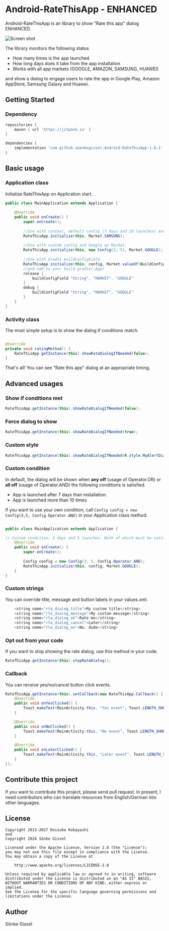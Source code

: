 Android-RateThisApp - ENHANCED
===================

Android-RateThisApp is an library to show "Rate this app" dialog ENHANCED.

![Screen shot](https://raw.github.com/kobakei/Android-RateThisApp/master/screenshot_resized.png)

The library monitors the following status

* How many times is the app launched
* How long days does it take from the app installation
* Works with all app markets (GOOGLE, AMAZON, SAMSUNG, HUAWEI)

and show a dialog to engage users to rate the app in Google Play, Amazon AppStore, Samsung Galaxy and Huawei.

## Getting Started

### Dependency

```groovy
repositories {
    maven { url 'https://jitpack.io' }
}
```

```groovy
dependencies {
    implementation 'com.github.soenkegissel:Android-RateThisApp:1.8.1'
}
```

## Basic usage

### Application class

Initialize RateThisApp on Application start. 
```java
public class MainApplication extends Application {
    
    @Override
    public void onCreate() {
        super.onCreate();
        
        //Use with context, default config (7 days and 10 launches) and a Market (Google, Amazon, Samsung, Huawei).
        RateThisApp.initialize(this, Market.SAMSUNG);
        
        //Use with custom config and Google as Market.
        RateThisApp.initialize(this, new Config(3, 5), Market.GOOGLE);
        
        //Use with Gradle buildConfigField
        RateThisApp.initialize(this, config, Market.valueOf(BuildConfig.MARKET));
        //and add to your build.gradle(:App)
        release {
            buildConfigField "String", "MARKET", "GOOGLE"
        }
        debug {
            buildConfigField "String", "MARKET", "GOOGLE"
        }
    }
}
```

### Activity class

The most simple setup is to show the dialog if conditions match.

```java

@Override
private void ratingMethod() {
    RateThisApp.getInstance(this).showRateDialogIfNeeded(false);
}
```

That's all! You can see "Rate this app" dialog at an appropriate timing.

## Advanced usages

### Show if conditions met
```java
RateThisApp.getInstance(this).showRateDialogIfNeeded(false);
```

### Force dialog to show
```java
RateThisApp.getInstance(this).showRateDialogIfNeeded(true);
```

### Custom style
```java
RateThisApp.getInstance(this).showRateDialogIfNeeded(R.style.MyAlertDialogStyle2, false);
```

### Custom condition

In default, the dialog will be shown when **any off** (usage of Operator.OR) or **all off** (usage of Operator.AND) the following conditions is satisfied.

* App is launched after 7 days than installation.
* App is launched more than 10 times

If you want to use your own condition, call `Config config = new Config(3,5, Config.Operator.AND)` 
in your Application class method.

```java

public class MainApplication extends Application {

// Custom condition: 3 days and 5 launches. Both of which must be satisfied.
    @Override
    public void onCreate() {
        super.onCreate();
        
        Config config = new Config(3, 5, Config.Operator.AND);
        RateThisApp.initialize(this, config, Market.GOOGLE);
    }
}
```

### Custom strings

You can override title, message and button labels in your values.xml.

```java
    <string name="rta_dialog_title">My custom title</string>
    <string name="rta_dialog_message">My custom message</string>
    <string name="rta_dialog_ok">Rate me</string>
    <string name="rta_dialog_cancel">Later</string>
    <string name="rta_dialog_no">No, dude</string>
```

### Opt out from your code

If you want to stop showing the rate dialog, use this method in your code.

```java
RateThisApp.getInstance(this).stopRateDialog();
```

### Callback

You can receive yes/no/cancel button click events.

```java
RateThisApp.getInstance(this).setCallback(new RateThisApp.Callback() {
    @Override
    public void onYesClicked() {
        Toast.makeText(MainActivity.this, "Yes event", Toast.LENGTH_SHORT).show();
    }

    @Override
    public void onNoClicked() {
        Toast.makeText(MainActivity.this, "No event", Toast.LENGTH_SHORT).show();
    }

    @Override
    public void onLaterClicked() {
        Toast.makeText(MainActivity.this, "Later event", Toast.LENGTH_SHORT).show();
    }
});
```

## Contribute this project

If you want to contribute this project, please send pull request.
In present, I need contributors who can translate resources from English/German into other languages.

## License

```
Copyright 2013-2017 Keisuke Kobayashi
and
Copyright 2024 Sönke Gissel

Licensed under the Apache License, Version 2.0 (the "License");
you may not use this file except in compliance with the License.
You may obtain a copy of the License at

    http://www.apache.org/licenses/LICENSE-2.0

Unless required by applicable law or agreed to in writing, software
distributed under the License is distributed on an "AS IS" BASIS,
WITHOUT WARRANTIES OR CONDITIONS OF ANY KIND, either express or implied.
See the License for the specific language governing permissions and
limitations under the License.
```

## Author

Sönke Gissel
